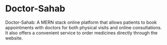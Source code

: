 # Doctor-Sahab
Doctor-Sahab: A MERN stack online platform that allows patients to book appointments with doctors for both physical visits and online consultations. It also offers a convenient service to order medicines directly through the website.
